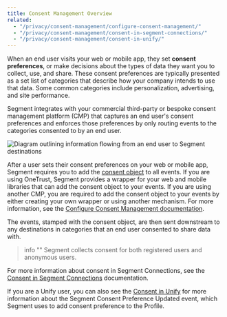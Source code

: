 ```yaml
---
title: Consent Management Overview
related:
  - "/privacy/consent-management/configure-consent-management/"
  - "/privacy/consent-management/consent-in-segment-connections/"
  - "/privacy/consent-management/consent-in-unify/"
---
```


When an end user visits your web or mobile app, they set **consent preferences**, or make decisions about the types of data they want you to collect, use, and share. These consent preferences are typically presented as a set list of categories that describe how your company intends to use that data. Some common categories include personalization, advertising, and site performance.

Segment integrates with your commercial third-party or bespoke consent management platform (CMP) that captures an end user's consent preferences and enforces those preferences by only routing events to the categories consented to by an end user.

![Diagram outlining information flowing from an end user to Segment destinations](/docs/privacy/consent-management/images/consent-overview.png)

After a user sets their consent preferences on your web or mobile app, Segment requires you to add the [consent object](/docs/privacy/consent-management/consent-in-segment-connections/#consent-object) to all events. If you are using OneTrust, Segment provides a wrapper for your web and mobile libraries that can add the consent object to your events. If you are using another CMP, you are required to add the consent object to your events by either creating your own wrapper or using another mechanism. For more information, see the [Configure Consent Management documentation](/docs/privacy/consent-management/configure-consent-management/#step-2-integrating-your-cmp-with-segment).

The events, stamped with the consent object, are then sent downstream to any destinations in categories that an end user consented to share data with.

> info ""
> Segment collects consent for both registered users and anonymous users.

For more information about consent in Segment Connections, see the [Consent in Segment Connections](/docs/privacy/consent-management/consent-in-segment-connections) documentation. 

If you are a Unify user, you can also see the [Consent in Unify](/docs/privacy/consent-management/consent-in-unify) for more information about the Segment Consent Preference Updated event, which Segment uses to add consent preference to the Profile.
